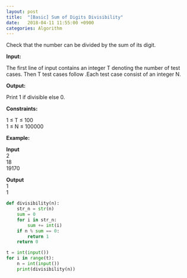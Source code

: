 ```yaml
---
layout: post
title:  "[Basic] Sum of Digits Divisibility"
date:   2018-04-11 11:55:00 +0900
categories: Algorithm
---
```


Check that the number can be divided by the sum of its digit.

**Input:**

The first line of input contains an integer T denoting the number of test cases. Then T test cases follow .Each test case consist of an integer N.

**Output:**

Print 1 if divisible else 0.

**Constraints:**

1 ≤ T ≤ 100  
1 ≤ N ≤ 100000

**Example:**

**Input**  
2  
18  
19170

**Output**  
1  
1

```python
def divisibility(n):
    str_n = str(n)
    sum = 0
    for i in str_n:
        sum += int(i)
    if n % sum == 0:
        return 1
    return 0

t = int(input())
for i in range(t):
    n = int(input())
    print(divisibility(n))
```
